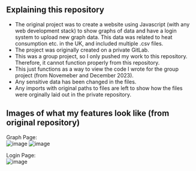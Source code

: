 ## Explaining this repository
- The original project was to create a website using Javascript (with any web development stack) to show graphs of data and have a login system to upload new graph data. This data was related to heat consumption etc. in the UK, and included multiple .csv files.
- The project was originally created on a private GitLab.
- This was a group project, so I only pushed my work to this repository. Therefore, it cannot function properly from this repository.
- This just functions as a way to view the code I wrote for the group project (from Novemeber and December 2023).
- Any sensitive data has been changed in the files.
- Any imports with original paths to files are left to show how the files were orginally laid out in the private repository.
  
## Images of what my features look like (from original repository)
Graph Page:  
![image](https://github.com/alekst-png/year3-client-project-1/assets/71924470/7ff031e7-c9e2-44db-bea0-7e108841787c)
![image](https://github.com/alekst-png/year3-client-project-1/assets/71924470/01b0cbeb-86c9-45c3-8e60-e2578d0b70e6)
  
Login Page:  
![image](https://github.com/alekst-png/year3-client-project-1/assets/71924470/de391025-c691-4086-be88-2a1415fd2ca7)
